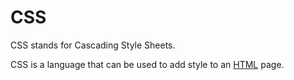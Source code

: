 # CSS

CSS stands for Cascading Style Sheets.

CSS is a language that can be used to add style to an [HTML](/wiki/HTML) page.